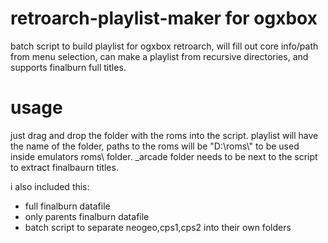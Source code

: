 # retroarch-playlist-maker for ogxbox
batch script to build playlist for ogxbox retroarch, will fill out core info/path from menu selection, can make a playlist from recursive directories, and supports finalburn full titles.  

# usage
just drag and drop the folder with the roms into the script. playlist will have the name of the folder, paths to the roms will be "D:\\roms\\" to be used inside emulators roms\ folder.
_arcade folder needs to be next to the script to extract finalbaurn titles.

i also included this:
- full finalburn datafile
- only parents finalburn datafile
- batch script to separate neogeo,cps1,cps2 into their own folders

